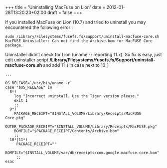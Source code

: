 +++
title = 'Uninstalling MacFuse on Lion'
date = 2012-01-28T13:20:23+02:00
draft = false
+++

If you installed MacFuse on Lion (10.7) and tried to uninstall you may encountered the following error :

```
sudo /Library/Filesystems/fusefs.fs/Support/uninstall-macfuse-core.sh
MacFUSE Uninstaller: Can not find the Archive.bom for MacFUSE Core package.
```

Uninstaller didn’t check for Lion (uname -r reporting 11.x). So fix is easy, just edit uninstaller script **/Library/Filesystems/fusefs.fs/Support/uninstall-macfuse-core.sh** and add 11_) in case next to 10_)

```
...

OS_RELEASE=`/usr/bin/uname -r`
case "$OS_RELEASE" in
  8*)
    log "Incorrect uninstall. Use the Tiger version please."
    exit 1
    ;;
  9*)
    PACKAGE_RECEIPT="$INSTALL_VOLUME/Library/Receipts/MacFUSE Core.pkg"
    OUTER_PACKAGE_RECEIPT="$INSTALL_VOLUME/Library/Receipts/MacFUSE.pkg"
    BOMFILE="$PACKAGE_RECEIPT/Contents/Archive.bom"
    ;;
  10*|11*)
     PACKAGE_RECEIPT=""
     BOMFILE="$INSTALL_VOLUME/var/db/receipts/com.google.macfuse.core.bom"
     ;;
esac
```
